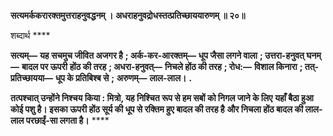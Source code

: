 **सत्यमर्ककरारक्तमुत्तराहनुवद्धनम् ।** **अधराहनुवद्रोधस्तत्प्रतिच्छाययारुणम् ॥ २०॥** 

शब्दार्थ **** 

**सत्यम्—** **यह सचमुच जीवित अजगर है** **; अर्क-कर-आरक्तम्—** **धूप जैसा लगने वाला** **; उत्तरा-हनुवत् घनम्—** **बादल पर ऊपरी** **होंठ की तरह** **; अधरा-हनुवत्—** **निचले होंठ की तरह** **; रोध:—** **विशाल किनारा** **; तत्-प्रतिच्छायया—** **धूप के प्रतिबिश्ब से** **;** **अरुणम्—** **लाल-लाल।** **.** 

**तत्पश्चात् उन्होंने निश्चय किया : मित्रो, यह निश्चित रूप से हम सबों को निगल जाने के लिए** **यहाँ बैठा हुआ कोई पशु है। इसका ऊपरी होंठ सूर्य की धूप से रक्तिम हुए बादल की तरह है** **और निचला होंठ बादल की लाल-लाल परछाईं-सा लगता है।** **** 